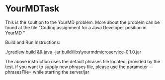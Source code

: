 # YourMDTask

This is the soultion to the YourMD problem. More about the problem can be found at the file "Coding assignment for a Java Developer position in YourMD "

Build and Run Instructions:

./gradlew build && java -jar build\libs\yourmdmicroservice-0.1.0.jar 

The above instruction uses the default phrases file located, provided by the test. if you want to supply new phrases file,
please use the parameter --phrasesFile=<absolute path to phrases file > while starting the server/jar


